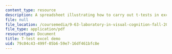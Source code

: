 ```yaml
---
content_type: resource
description: A spreadsheet illustrating how to carry out t-tests in excel.
file: null
file_location: /coursemedia/9-63-laboratory-in-visual-cognition-fall-2009/79c04c43499f05b659e716df461bfc8e_MIT9_63F09_rr03.pdf
file_type: application/pdf
resourcetype: Document
title: T-test excel demo
uid: 79c04c43-499f-05b6-59e7-16df461bfc8e
---
```


